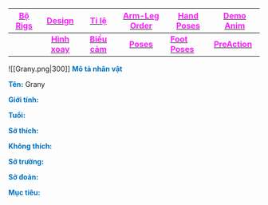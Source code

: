 

| [<span style="color:rgb(251, 31, 255)">**Bộ Rigs**</span>](file:///D:%5CPROJECTS%5CChicken%5C1.Project%20Setup%5C4.Moho%20Rigs%5C2.%20Character%20Rigs%5CGrany%5CGrany.moho) |    [<span style="color:rgb(251, 31, 255)">**Design**</span>](file:///D:%5CPROJECTS%5CChicken%5C1.Project%20Setup%5C2.Character%20Design%5CGrany%5CRW%20file%5CGrany%20Design.rw)     |                        [<span style="color:rgb(251, 31, 255)">**Tỉ lệ**</span>](file:///D:%5CPROJECTS%5CChicken%5C1.Project%20Setup%5C2.Character%20Design%5CProportion.rw)                         |                       [<span style="color:rgb(251, 31, 255)">**Arm-Leg Order**</span>](file:///D:%5CPROJECTS%5CzShared%20Libraryz%5CRig%20Manual%5CRW%5CArm_leg%20Order.rw)                       | [<span style="color:rgb(251, 31, 255)">**Hand Poses**</span>](file:///D:%5CPROJECTS%5CzShared%20Libraryz%5CRig%20Manual%5CRW%5CHand%20Poses.rw) | [<span style="color:rgb(251, 31, 255)">**Demo Anim**</span>](file:///D:%5CPROJECTS%5CChicken%5C1.Project%20Setup%5C2.Character%20Design%5CGrany%5CDemo%20Animation%20Grany%5CDemo%20Animation%20Grany.mp4) |
| -------------------------------------------------------------------------------------------------------------------------------------------------------------------------------------------------- | :--------------------------------------------------------------------------------------------------------------------------------------------------------------------------------------------------------: | :-------------------------------------------------------------------------------------------------------------------------------------------------------------------------------------------------------: | :-----------------------------------------------------------------------------------------------------------------------------------------------------------------------------------------------: | ----------------------------------------------------------------------------------------------------------------------------------------------- | ---------------------------------------------------------------------------------------------------------------------------------------------------------------------------------------------------------------------------------------- |
|                                                                                                                                                                                                    | [<span style="color:rgb(251, 31, 255)">**Hình xoay**</span>](file:///D:%5CPROJECTS%5CChicken%5C1.Project%20Setup%5C2.Character%20Design%5CGrany%5CRW%20file%5CGrany%20TurnAround.rw) | [<span style="color:rgb(251, 31, 255)">**Biểu cảm**</span>](file:///D:%5CPROJECTS%5CChicken%5C1.Project%20Setup%5C2.Character%20Design%5CGrany%5CRW%20file%5CGrany%20Expression.rw) | [<span style="color:rgb(251, 31, 255)">**Poses**</span>](file:///D:%5CPROJECTS%5CChicken%5C1.Project%20Setup%5C2.Character%20Design%5CGrany%5CRW%20file%5CGrany%20Poses.rw) | [<span style="color:rgb(251, 31, 255)">**Foot Poses**</span>](file:///D:%5CPROJECTS%5CzShared%20Libraryz%5CRig%20Manual%5CRW%5CFoot%20Poses.rw) | [<span style="color:rgb(251, 31, 255)">**PreAction**</span>](file:///D:%5CPROJECTS%5CChicken%5C1.Project%20Setup%5C2.Character%20Design%5CGrany%5CPreAction%20Grany%5CPreAction.mp4)                               |

![[Grany.png|300]]
<span style="font-weight:bold; color:rgb(0, 112, 192)">Mô tả nhân vật</span>

<span style="font-weight:bold; color:rgb(0, 112, 192)">Tên:</span> Grany

<span style="font-weight:bold; color:rgb(0, 112, 192)">Giới tính:</span> 

<span style="font-weight:bold; color:rgb(0, 112, 192)">Tuổi:</span> 

<span style="font-weight:bold; color:rgb(0, 112, 192)">Sở thích:</span> 

<span style="font-weight:bold; color:rgb(0, 112, 192)">Không thích:</span> 

<span style="font-weight:bold; color:rgb(0, 112, 192)">Sở trường:</span> 

<span style="font-weight:bold; color:rgb(0, 112, 192)">Sở đoản:</span> 

<span style="font-weight:bold; color:rgb(0, 112, 192)">Mục tiêu:</span> 

